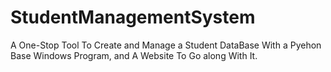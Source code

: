 # StudentManagementSystem
 A One-Stop Tool To Create and Manage a Student DataBase With a Pyehon Base Windows Program, and A Website To Go along With It.
